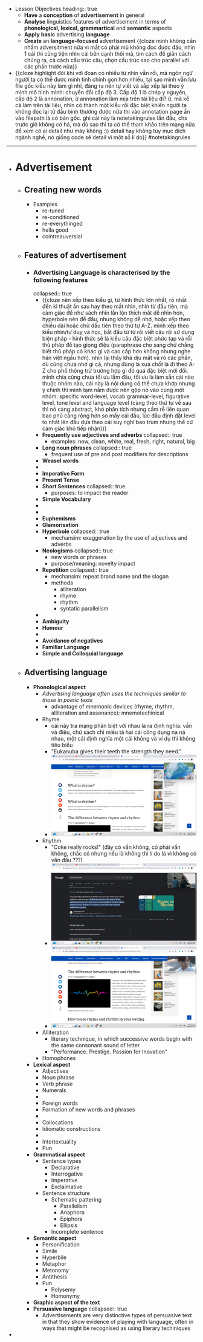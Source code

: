- Lesson Objectives
  heading:: true
	- **Have** a **conception** of **advertisement** in general
	- **Analyse** linguistics features of advertisement in terms of **phonological, lexical, grammartical** and **semantic** aspects
	- **Apply** **basic** advertising **language**
	- **Create** an **language-focused** advertisement {{cloze mình không cần nhấm adversitment nữa vì mắt có phải mù không đọc được đâu, nhìn 1 cái thì cũng tiện nhìn cái bên cạnh thôi mà, tìm cách để giãn cách chúng ra, cả cách cấu trúc câu, chọn cấu trúc sao cho parallel với các phần trước nữa}}
- {{cloze highlight đôi khi với đoạn có nhiều từ nhìn vẫn rối, mà ngôn ngữ người ta có thể được mình tinh chỉnh gọn hơn nhiều, tại sao mình vẫn lưu file gốc kiểu này làm gì nhỉ, đáng ra nên tự viết và sắp xếp lại theo ý mình mô hình mình: chuyển đổi cấp độ 3. Cấp độ 1 là chép y nguyên, cấp độ 2 là annonation, ừ annonation làm mịa trên tài liệu đi? ừ, mà kể cả làm trên tài liệu, nhìn có thành một kiểu rối đặc biệt khiến người ta không đọc lại từ đầu bình thường được nữa thì vào annotation page ấn vào filepath là có bản gốc. ghi cái này là notetakingrules lần đầu, chs trước giờ không có hả, mà dù sao thì ta có thể tham khảo trên mạng nữa để xem có ai detail như mày không :)) detail hay không tùy mục đích ngành nghề, nó giống code sẽ detail vì một số lí do}} #notetakingrules
- ---
- # Advertisement
	- ## Creating new words
		- Examples
			- re-tuned
			- re-conditioned
			- re-everythinged
			- hella good
			- cointreauversial
	- ## Features of advertisement
		- ### Advertising Language is characterised by the following features
		  collapsed:: true
			- {{cloze nên xếp theo kiểu gì, từ hình thức lớn nhất, rõ nhất đến kĩ thuật ẩn sau hay theo mắt nhìn, nhìn từ đầu tiên, mà cảm giác để như sách nhìn lẫn lộn thích mắt dễ nhìn hơn, hyperbole nên để đầu, nhưng không dễ nhớ, hoặc xếp theo chiều dài hoặc chữ đầu tiên theo thứ tự A-Z. mình xếp theo kiểu nhìn/tư duy và học, bắt đầu từ từ rồi viết câu rồi sử dụng biện pháp - hình thức sẽ là kiểu câu đặc biệt phức tạp và rồi thủ pháp để tạo giọng điệu (paraphrase cho sang chứ chẳng biết thủ pháp có khác gì và cao cấp hơn không nhưng nghe hán việt ngầu hơn). nhìn lại thấy khá dịu mắt và rõ các phần, dù cũng chưa nhớ gì cả, nhưng đúng là xưa chốt là đi theo A-Z cho phổ thông trừ trường hợp gì đó quá đặc biệt mới đổi. mình chia cũng chưa tối ưu lắm đâu, tối ưu là làm sẵn cái nào thuộc nhóm nào, cái này là nội dung có thể chưa khớp nhưng ý chính thì mình tạm nắm được nên gộp nó vào cùng một nhóm: specific word-level, vocab grammar-level, figurative level, tone level and language level (càng theo thứ tự về sau thì nó càng abstract, khó phân tích nhưng cắm rễ liên quan bao phủ càng rộng hơn so mấy cái đầu, lúc đầu định đặt level to nhất lên đầu dựa theo cái suy nghĩ bao trùm nhưng thế cứ cảm giác khó tiếp nhận)}}
			- **Frequently use adjectives and adverbs**
			  collapsed:: true
				- examples: new, clean, white, real, fresh, right, natural, big
			- **Long noun phrases**
			  collapsed:: true
				- frequent use of pre and post modifiers for descriptions
			- **Weasel words**
			-
			- **Imperative Form**
			- **Present Tense**
			- **Short Sentences**
			  collapsed:: true
				- purposes: to impact the reader
			- **Simple Vocabulary**
			-
			-
			- **Euphemisms**
			- **Glamorisation**
			- **Hyperbole**
			  collapsed:: true
				- mechansim: exaggeration by the use of adjectives and adverbs
			- **Neologisms**
			  collapsed:: true
				- new words or phrases
				- purpose/meaning: novelty impact
			- **Repetition**
			  collapsed:: true
				- mechansim: repeat brand name and the slogan
				- methods
					- alliteration
					- rhyme
					- rhythm
					- syntatic parallelism
			-
			- **Ambiguity**
			- **Humour**
			-
			- **Avoidance of negatives**
			- **Familiar Language**
			- **Simple and Colloquial language**
	- ## Advertising language
		- **Phonological aspect**
			- *Advertising language often uses the techniques similar to those in poetic texts*
				- advantage of mnemonic devices (rhyme, rhythm, alliteration and assonance): mnemotechinical
			- Rhyme
				- cái này tra mạng phân biệt với nhau là ra định nghĩa: vần và điệu, chứ sách chỉ miêu tả hai cái công dụng na ná nhau, một cái định nghĩa một cái không và ví dụ thì không tiêu biểu
				- "Eukanuba gives their teeth the strength they need."
				- ![image.png](../assets/image_1685634224677_0.png)
			- Rhythm
				- "Coke really rocks!" (đây có vần không, có phải vần không, chắc có nhưng nếu là không thì lí do là vì không có vần đầu ???)
				- ![image.png](../assets/image_1685633951628_0.png)
				- ![image.png](../assets/image_1685634046709_0.png)
			- Alliteration
				- literary technique, in which successive words begin with the same consonant sound of letter
				- "Performance. Prestige. Passion for Inovation"
			- Homophones
		- **Lexical aspect**
			- Adjectives
			- Noun phrase
			- Verb phrase
			- Numerals
			-
			- Foreign words
			- Formation of new words and phrases
			-
			- Collocations
			- Idiomatic constructions
			-
			- Intertextuality
			- Pun
		- **Grammatical aspect**
			- Sentence types
				- Declarative
				- Interrogative
				- Imperative
				- Exclaimative
			- Sentence structure
				- Schematic pattering
					- Parallelism
					- Anaphora
					- Epiphora
					- Ellipsis
				- Incomplete sentence
		- **Semantic aspect**
			- Personification
			- Simile
			- Hyperbile
			- Metaphor
			- Metonomy
			- Antithesis
			- Pun
				- Polysemy
				- Homonymy
		- **Graphic aspect of the text**
		- **Persuasive language**
		  collapsed:: true
			- Advertisements are very distinctive types of persuasive text in that they show evidence of playing with language, often in ways that might be recognised as using literary techiniques
-